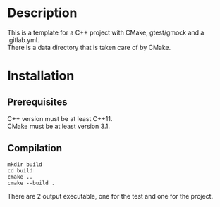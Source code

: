 # Description
This is a template for a C++ project with CMake, gtest/gmock and a .gitlab.yml.  
There is a data directory that is taken care of by CMake.

# Installation
## Prerequisites
C++ version must be at least C++11.  
CMake must be at least version 3.1.

## Compilation
```
mkdir build
cd build
cmake ..
cmake --build .
```
There are 2 output executable, one for the test and one for the project.